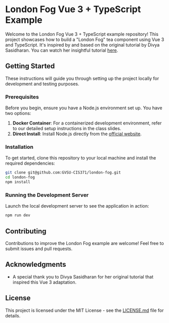 # London Fog Vue 3 + TypeScript Example

Welcome to the London Fog Vue 3 + TypeScript example repository! This project showcases how to build a "London Fog" tea component using Vue 3 and TypeScript. It's inspired by and based on the original tutorial by Divya Sasidharan. You can watch her insightful tutorial [here](https://www.youtube.com/watch?v=O5xF_JHb5oc).

## Getting Started

These instructions will guide you through setting up the project locally for development and testing purposes.

### Prerequisites

Before you begin, ensure you have a Node.js environment set up. You have two options:

1. **Docker Container**: For a containerized development environment, refer to our detailed setup instructions in the class slides.
2. **Direct Install**: Install Node.js directly from the [official website](https://nodejs.org/).

### Installation

To get started, clone this repository to your local machine and install the required dependencies:

```bash
git clone git@github.com:GVSU-CIS371/london-fog.git
cd london-fog
npm install
```

### Running the Development Server

Launch the local development server to see the application in action:

```bash
npm run dev
```

## Contributing

Contributions to improve the London Fog example are welcome! Feel free to submit issues and pull requests.

## Acknowledgments

- A special thank you to Divya Sasidharan for her original tutorial that inspired this Vue 3 adaptation.

## License

This project is licensed under the MIT License - see the [LICENSE.md](LICENSE.md) file for details.
